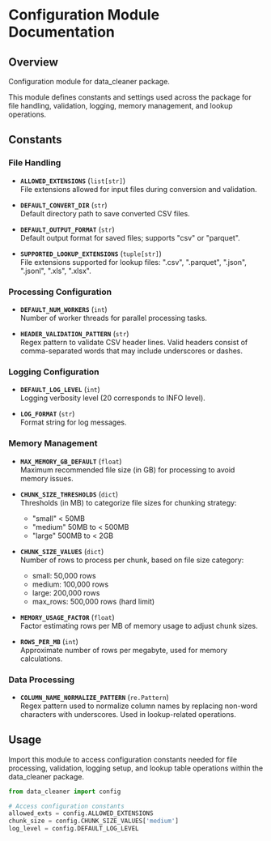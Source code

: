 # Configuration Module Documentation

## Overview

Configuration module for data_cleaner package.

This module defines constants and settings used across the package for file handling, validation, logging, memory management, and lookup operations.

## Constants

### File Handling

- **`ALLOWED_EXTENSIONS`** (`list[str]`)  
  File extensions allowed for input files during conversion and validation.

- **`DEFAULT_CONVERT_DIR`** (`str`)  
  Default directory path to save converted CSV files.

- **`DEFAULT_OUTPUT_FORMAT`** (`str`)  
  Default output format for saved files; supports "csv" or "parquet".

- **`SUPPORTED_LOOKUP_EXTENSIONS`** (`tuple[str]`)  
  File extensions supported for lookup files: ".csv", ".parquet", ".json", ".jsonl", ".xls", ".xlsx".

### Processing Configuration

- **`DEFAULT_NUM_WORKERS`** (`int`)  
  Number of worker threads for parallel processing tasks.

- **`HEADER_VALIDATION_PATTERN`** (`str`)  
  Regex pattern to validate CSV header lines. Valid headers consist of comma-separated words that may include underscores or dashes.

### Logging Configuration

- **`DEFAULT_LOG_LEVEL`** (`int`)  
  Logging verbosity level (20 corresponds to INFO level).

- **`LOG_FORMAT`** (`str`)  
  Format string for log messages.

### Memory Management

- **`MAX_MEMORY_GB_DEFAULT`** (`float`)  
  Maximum recommended file size (in GB) for processing to avoid memory issues.

- **`CHUNK_SIZE_THRESHOLDS`** (`dict`)  
  Thresholds (in MB) to categorize file sizes for chunking strategy:
  - "small" < 50MB
  - "medium" 50MB to < 500MB  
  - "large" 500MB to < 2GB

- **`CHUNK_SIZE_VALUES`** (`dict`)  
  Number of rows to process per chunk, based on file size category:
  - small: 50,000 rows
  - medium: 100,000 rows
  - large: 200,000 rows
  - max_rows: 500,000 rows (hard limit)

- **`MEMORY_USAGE_FACTOR`** (`float`)  
  Factor estimating rows per MB of memory usage to adjust chunk sizes.

- **`ROWS_PER_MB`** (`int`)  
  Approximate number of rows per megabyte, used for memory calculations.

### Data Processing

- **`COLUMN_NAME_NORMALIZE_PATTERN`** (`re.Pattern`)  
  Regex pattern used to normalize column names by replacing non-word characters with underscores. Used in lookup-related operations.

## Usage

Import this module to access configuration constants needed for file processing, validation, logging setup, and lookup table operations within the data_cleaner package.

```python
from data_cleaner import config

# Access configuration constants
allowed_exts = config.ALLOWED_EXTENSIONS
chunk_size = config.CHUNK_SIZE_VALUES['medium']
log_level = config.DEFAULT_LOG_LEVEL
```